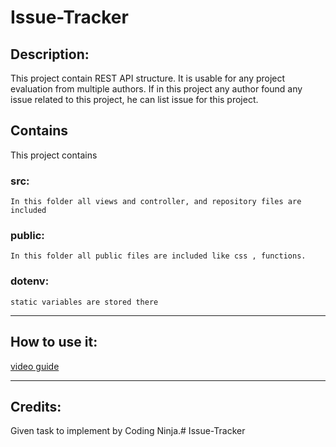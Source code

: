 # Issue-Tracker



## Description:
This project contain REST API structure. It is usable for any project evaluation from multiple authors. If in this project any author found any issue related to this project, he can list issue for this project.


## Contains 
This project contains

### src: 
    In this folder all views and controller, and repository files are included

### public:
    In this folder all public files are included like css , functions.

### dotenv:
    static variables are stored there

---

## How to use it:
[video guide](https://app.screencastify.com/v3/watch/uP1nS3MtKihqehfGGsc5)

***

## Credits:
 Given task to implement by Coding Ninja.#   I s s u e - T r a c k e r  
 